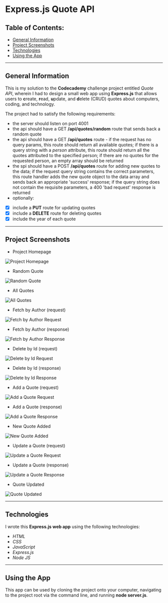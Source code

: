 # Express.js Quote API

## Table of Contents:

* [General Information](#general-information)
* [Project Screenshots](#project-screenshots)
* [Technologies](#technologies)
* [Using the App](#using-the-app)

***

## General Information

This is my solution to the **Codecademy** challenge project entitled *Quote API*, wherein I had to design 
a small web app using **Express.js** that allows users to **c**reate, **r**ead, **u**pdate, and **d**elete 
(CRUD) quotes about computers, coding, and technology.

The project had to satisfy the following requirements:

- the server should listen on port 4001
- the api should have a GET **/api/quotes/random** route that sends back a random quote
- the api should have a GET **/api/quotes** route - if the request has no query params, this 
  route should return all available quotes; if there is a query string with a *person* 
  attribute, this route should return all the quotes attributed to the specified person; if 
  there are no quotes for the requested person, an empty array should be returned 
- the spi should have a POST **/api/quotes** route for adding new quotes to the data; if the 
  request query string contains the correct parameters, this route handler adds the new quote 
  object to the data array and sends back an appropriate 'success' response; if the query 
  string does not contain the requisite parameters, a 400 'bad request' response is returned
- optionally: 
- [x] include a **PUT** route for updating quotes 
- [x] include a **DELETE** route for deleting quotes 
- [x] include the year of each quote 

***

## Project Screenshots

- Project Homepage

![Project Homepage][project_homepage]

[project_homepage]: images/home-page.PNG

- Random Quote

![Random Quote][random_quote]

[random_quote]: images/random-quote.PNG

- All Quotes

![All Quotes][all_quotes]

[all_quotes]: images/all-quotes.PNG

- Fetch by Author (request)

![Fetch by Author Request][fetch_by_author_request]

[fetch_by_author_request]: images/fetch-by-author-request.PNG

- Fetch by Author (response)

![Fetch by Author Response][fetch_by_author_response]

[fetch_by_author_response]: images/fetch-by-author-response.PNG

- Delete by Id (request)

![Delete by Id Request][delete_by_id_request]

[delete_by_id_request]: images/delete-by-id-request.PNG

- Delete by Id (response)

![Delete by Id Response][delete_by_id_response]

[delete_by_id_response]: images/delete-by-id-response.PNG

- Add a Quote (request)

![Add a Quote Request][add_a_quote_request]

[add_a_quote_request]: images/new-quote-request.PNG

- Add a Quote (response)

![Add a Quote Response][add_a_quote_response]

[add_a_quote_response]: images/new-quote-response.PNG

- New Quote Added

![New Quote Added][new_quote_added]

[new_quote_added]: images/new-quote-added.PNG

- Update a Quote (request)

![Update a Quote Request][update_a_quote_request]

[update_a_quote_request]: images/update-quote-request.PNG

- Update a Quote (response)

![Update a Quote Response][update_a_quote_response]

[update_a_quote_response]: images/update-quote-response.PNG

- Quote Updated

![Quote Updated][quote_updated]

[quote_updated]: images/quote-updated.PNG

***

## Technologies
  
I wrote this **Express.js web app** using the following technologies:

- *HTML*
- *CSS*
- *JavaScript*
- *Express.js*
- *Node JS*
  
***

## Using the App

This app can be used by cloning the project onto your computer, navigating to the project root via 
the command line, and running **node server.js**.
